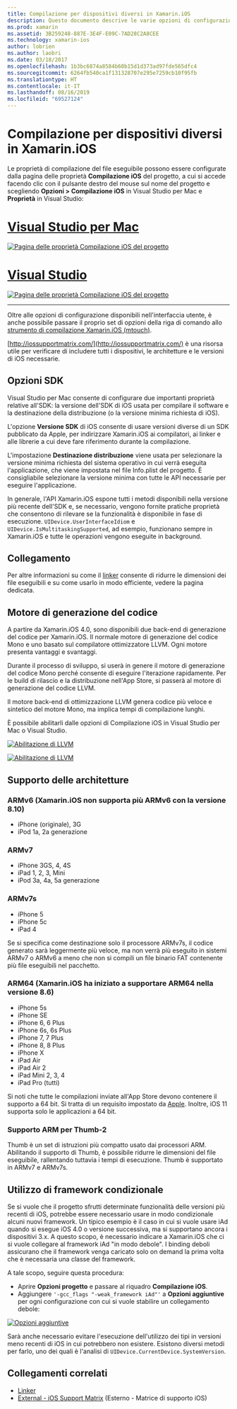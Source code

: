 ```yaml
---
title: Compilazione per dispositivi diversi in Xamarin.iOS
description: Questo documento descrive le varie opzioni di configurazione della build che possono essere usate per personalizzare una compilazione di Xamarin.iOS per dispositivi diversi.
ms.prod: xamarin
ms.assetid: 3B259248-887E-3E4F-E09C-7AD28C2A8CEE
ms.technology: xamarin-ios
author: lobrien
ms.author: laobri
ms.date: 03/18/2017
ms.openlocfilehash: 1b3bc6874a8584b60b15d1d373ad97fde565dfc4
ms.sourcegitcommit: 6264fb540ca1f131328707e295e7259cb10f95fb
ms.translationtype: HT
ms.contentlocale: it-IT
ms.lasthandoff: 08/16/2019
ms.locfileid: "69527124"
---
```

# <a name="compiling-for-different-devices-in-xamarinios"></a>Compilazione per dispositivi diversi in Xamarin.iOS

Le proprietà di compilazione del file eseguibile possono essere configurate dalla pagina delle proprietà **Compilazione iOS** del progetto, a cui si accede facendo clic con il pulsante destro del mouse sul nome del progetto e scegliendo **Opzioni > Compilazione iOS** in Visual Studio per Mac e **Proprietà** in Visual Studio:

# <a name="visual-studio-for-mactabmacos"></a>[Visual Studio per Mac](#tab/macos)


[![](compiling-for-different-devices-images/image1.png "Pagina delle proprietà Compilazione iOS del progetto")](compiling-for-different-devices-images/image1.png#lightbox) 

# <a name="visual-studiotabwindows"></a>[Visual Studio](#tab/windows)

[![](compiling-for-different-devices-images/image1a.png "Pagina delle proprietà Compilazione iOS del progetto")](compiling-for-different-devices-images/image1a.png#lightbox)

-----

Oltre alle opzioni di configurazione disponibili nell'interfaccia utente, è anche possibile passare il proprio set di opzioni della riga di comando allo [strumento di compilazione Xamarin.iOS (mtouch)](~/ios/deploy-test/mtouch.md).

[http://iossupportmatrix.com/](http://iossupportmatrix.com/) è una risorsa utile per verificare di includere tutti i dispositivi, le architetture e le versioni di iOS necessarie.

 <a name="SDK_Options" />


## <a name="sdk-options"></a>Opzioni SDK

Visual Studio per Mac consente di configurare due importanti proprietà relative all'SDK: la versione dell'SDK di iOS usata per compilare il software e la destinazione della distribuzione (o la versione minima richiesta di iOS).

L'opzione **Versione SDK** di iOS consente di usare versioni diverse di un SDK pubblicato da Apple, per indirizzare Xamarin.iOS ai compilatori, ai linker e alle librerie a cui deve fare riferimento durante la compilazione. 

L'impostazione **Destinazione distribuzione** viene usata per selezionare la versione minima richiesta del sistema operativo in cui verrà eseguita l'applicazione, che viene impostata nel file Info.plist del progetto. È consigliabile selezionare la versione minima con tutte le API necessarie per eseguire l'applicazione.

In generale, l'API Xamarin.iOS espone tutti i metodi disponibili nella versione più recente dell'SDK e, se necessario, vengono fornite pratiche proprietà che consentono di rilevare se la funzionalità è disponibile in fase di esecuzione. `UIDevice.UserInterfaceIdiom` e `UIDevice.IsMultitaskingSupported`, ad esempio, funzionano sempre in Xamarin.iOS e tutte le operazioni vengono eseguite in background.

 <a name="Linking" />


## <a name="linking"></a>Collegamento

Per altre informazioni su come il [linker](~/ios/deploy-test/linker.md) consente di ridurre le dimensioni dei file eseguibili e su come usarlo in modo efficiente, vedere la pagina dedicata.

 <a name="Code_Generation_Engine" />


## <a name="code-generation-engine"></a>Motore di generazione del codice

A partire da Xamarin.iOS 4.0, sono disponibili due back-end di generazione del codice per Xamarin.iOS. Il normale motore di generazione del codice Mono e uno basato sul compilatore ottimizzatore LLVM. Ogni motore presenta vantaggi e svantaggi.

Durante il processo di sviluppo, si userà in genere il motore di generazione del codice Mono perché consente di eseguire l'iterazione rapidamente. Per le build di rilascio e la distribuzione nell'App Store, si passerà al motore di generazione del codice LLVM.

Il motore back-end di ottimizzazione LLVM genera codice più veloce e sintetico del motore Mono, ma implica tempi di compilazione lunghi.

È possibile abilitarli dalle opzioni di Compilazione iOS in Visual Studio per Mac o Visual Studio.

[![](compiling-for-different-devices-images/image2.png "Abilitazione di LLVM")](compiling-for-different-devices-images/image2.png#lightbox)

[![](compiling-for-different-devices-images/image2a.png "Abilitazione di LLVM")](compiling-for-different-devices-images/image2a.png#lightbox)

 <a name="ARMV7_and_ARMV7s_support" />


## <a name="architecture-support"></a>Supporto delle architetture

<a name="armv6-discontinued" />

### <a name="armv6-xamarinios-discontinued-support-for-armv6-with-v810"></a>ARMv6 (Xamarin.iOS non supporta più ARMv6 con la versione 8.10)

- iPhone (originale), 3G
- iPod 1a, 2a generazione

### <a name="armv7"></a>ARMv7

- iPhone 3GS, 4, 4S
- iPad 1, 2, 3, Mini
- iPod 3a, 4a, 5a generazione

### <a name="armv7s"></a>ARMv7s

- iPhone 5
- iPhone 5c
- iPad 4

Se si specifica come destinazione solo il processore ARMv7s, il codice generato sarà leggermente più veloce, ma non verrà più eseguito in sistemi ARMv7 o ARMv6 a meno che non si compili un file binario FAT contenente più file eseguibili nel pacchetto.

### <a name="arm64-xamarinios-started-supporting-arm64-in-v86"></a>ARM64 (Xamarin.iOS ha iniziato a supportare ARM64 nella versione 8.6)

- iPhone 5s
- iPhone SE
- iPhone 6, 6 Plus
- iPhone 6s, 6s Plus
- iPhone 7, 7 Plus
- iPhone 8, 8 Plus
- iPhone X
- iPad Air
- iPad Air 2
- iPad Mini 2, 3, 4
- iPad Pro (tutti)

Si noti che tutte le compilazioni inviate all'App Store devono contenere il supporto a 64 bit. Si tratta di un requisito impostato da [Apple](https://developer.apple.com/news/?id=12172014b). Inoltre, iOS 11 supporta solo le applicazioni a 64 bit.

 <a name="ARM_Thumb_Support" />


### <a name="arm-thumb-2-support"></a>Supporto ARM per Thumb-2

Thumb è un set di istruzioni più compatto usato dai processori ARM. Abilitando il supporto di Thumb, è possibile ridurre le dimensioni del file eseguibile, rallentando tuttavia i tempi di esecuzione. Thumb è supportato in ARMv7 e ARMv7s.

 <a name="Conditional_framwork_useage" />


## <a name="conditional-framework-usage"></a>Utilizzo di framework condizionale

Se si vuole che il progetto sfrutti determinate funzionalità delle versioni più recenti di iOS, potrebbe essere necessario usare in modo condizionale alcuni nuovi framework. Un tipico esempio è il caso in cui si vuole usare iAd quando si esegue iOS 4.0 o versione successiva, ma si supportano ancora i dispositivi 3.x. A questo scopo, è necessario indicare a Xamarin.iOS che ci si vuole collegare al framework iAd "in modo debole". I binding deboli assicurano che il framework venga caricato solo on demand la prima volta che è necessaria una classe del framework.

A tale scopo, seguire questa procedura:

- Aprire **Opzioni progetto** e passare al riquadro **Compilazione iOS**.
- Aggiungere `'-gcc_flags "-weak_framework iAd"'` a **Opzioni aggiuntive** per ogni configurazione con cui si vuole stabilire un collegamento debole:


[![](compiling-for-different-devices-images/image3.png "Opzioni aggiuntive")](compiling-for-different-devices-images/image3.png#lightbox)


Sarà anche necessario evitare l'esecuzione dell'utilizzo dei tipi in versioni meno recenti di iOS in cui potrebbero non esistere. Esistono diversi metodi per farlo, uno dei quali è l'analisi di `UIDevice.CurrentDevice.SystemVersion`.



## <a name="related-links"></a>Collegamenti correlati

- [Linker](~/ios/deploy-test/linker.md)
- [External - iOS Support Matrix](http://iossupportmatrix.com/) (Esterno - Matrice di supporto iOS)
